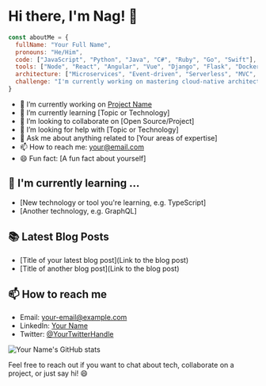 # Hi there, I'm Nag! 👋


```javascript
const aboutMe = {
  fullName: "Your Full Name",
  pronouns: "He/Him",
  code: ["JavaScript", "Python", "Java", "C#", "Ruby", "Go", "Swift"],
  tools: ["Node", "React", "Angular", "Vue", "Django", "Flask", "Docker", "Kubernetes", "AWS", "Azure", "GCP"],
  architecture: ["Microservices", "Event-driven", "Serverless", "MVC", "SPA", "Progressive Web Apps"],
  challenge: "I'm currently working on mastering cloud-native architectures and developing scalable applications."
}
```

- 🔭 I’m currently working on [Project Name](https://github.com/your-github-username/project-name)
- 🌱 I’m currently learning [Topic or Technology]
- 👯 I’m looking to collaborate on [Open Source/Project]
- 🤔 I’m looking for help with [Topic or Technology]
- 💬 Ask me about anything related to [Your areas of expertise] 
- 📫 How to reach me: [your@email.com](mailto:your@email.com)
- 😄 Fun fact: [A fun fact about yourself]

## 🌱 I'm currently learning ...

* [New technology or tool you're learning, e.g. TypeScript]
* [Another technology, e.g. GraphQL]

## 📚 Latest Blog Posts

* [Title of your latest blog post](Link to the blog post)
* [Title of another blog post](Link to the blog post)

## 📫 How to reach me

* Email: [your-email@example.com](mailto:your-email@example.com)
* LinkedIn: [Your Name](https://www.linkedin.com/in/your-linkedin-username/)
* Twitter: [@YourTwitterHandle](https://twitter.com/YourTwitterHandle)

![Your Name's GitHub stats](https://github-readme-stats.vercel.app/api?username=nagstler&show_icons=true&theme=radical) 

Feel free to reach out if you want to chat about tech, collaborate on a project, or just say hi! 😄
